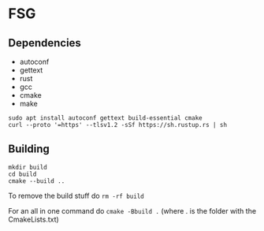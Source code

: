 # FSG

## Dependencies

- autoconf
- gettext
- rust
- gcc 
- cmake
- make

```shell
sudo apt install autoconf gettext build-essential cmake
curl --proto '=https' --tlsv1.2 -sSf https://sh.rustup.rs | sh
```

## Building

```shell
mkdir build
cd build
cmake --build ..
```

To remove the build stuff do `rm -rf build`

For an all in one command do `cmake -Bbuild .` (where . is the folder with the CmakeLists.txt)





